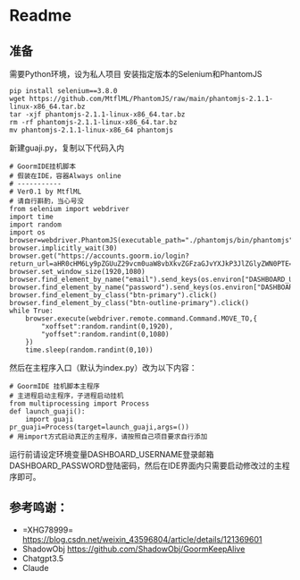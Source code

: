 # Readme
## 准备
需要Python环境，设为私人项目
安装指定版本的Selenium和PhantomJS
```
pip install selenium==3.8.0
wget https://github.com/MtflML/PhantomJS/raw/main/phantomjs-2.1.1-linux-x86_64.tar.bz
tar -xjf phantomjs-2.1.1-linux-x86_64.tar.bz
rm -rf phantomjs-2.1.1-linux-x86_64.tar.bz
mv phantomjs-2.1.1-linux-x86_64 phantomjs
```
新建guaji.py，复制以下代码入内
```
# GoormIDE挂机脚本
# 假装在IDE，容器Always online
# -----------
# Ver0.1 by MtflML
# 请自行斟酌，当心号没
from selenium import webdriver
import time
import random
import os
browser=webdriver.PhantomJS(executable_path="./phantomjs/bin/phantomjs")
browser.implicitly_wait(30)
browser.get("https://accounts.goorm.io/login?return_url=aHR0cHM6Ly9pZGUuZ29vcm0uaW8vbXkvZGFzaGJvYXJkP3JlZGlyZWN0PTE=") 
browser.set_window_size(1920,1080)                                        
browser.find_element_by_name("email").send_keys(os.environ["DASHBOARD_USERNAME"])
browser.find_element_by_name("password").send_keys(os.environ["DASHBOARD_PASSWORD"])
browser.find_element_by_class("btn-primary").click()                               
browser.find_element_by_class("btn-outline-primary").click()              
while True:
    browser.execute(webdriver.remote.command.Command.MOVE_TO,{
        "xoffset":random.randint(0,1920),
        "yoffset":random.randint(0,1080)
    })                                                                    
    time.sleep(random.randint(0,10))
```
然后在主程序入口（默认为index.py）改为以下内容：
```
# GoormIDE 挂机脚本主程序
# 主进程启动主程序，子进程启动挂机
from multiprocessing import Process
def launch_guaji():
    import guaji
pr_guaji=Process(target=launch_guaji,args=())
# 用import方式启动真正的主程序，请按照自己项目要求自行添加
```
运行前请设定环境变量DASHBOARD_USERNAME登录邮箱DASHBOARD_PASSWORD登陆密码，然后在IDE界面内只需要启动修改过的主程序即可。

## 参考鸣谢：
* =XHG78999= https://blog.csdn.net/weixin_43596804/article/details/121369601
* ShadowObj https://github.com/ShadowObj/GoormKeepAlive
* Chatgpt3.5
* Claude
